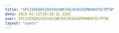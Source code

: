 ```yaml
---
title: "SP115EKQXG1D5X4S1WK7HGJ6SDJHZMHHDQYGCTP7W"
date: 2025-01-22T18:10:31.226Z
user: SP115EKQXG1D5X4S1WK7HGJ6SDJHZMHHDQYGCTP7W
layout: "users"
---
```

    